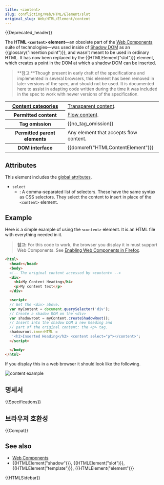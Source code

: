 ```yaml
---
title: <content>
slug: conflicting/Web/HTML/Element/slot
original_slug: Web/HTML/Element/content
---
```


{{Deprecated_header}}

The **HTML `<content>` element**—an obsolete part of the [Web Components](/ko/docs/Web/Web_Components) suite of technologies—was used inside of [Shadow DOM](/ko/docs/Web/Web_Components/Shadow_DOM) as an {{glossary("insertion point")}}, and wasn't meant to be used in ordinary HTML. It has now been replaced by the {{HTMLElement("slot")}} element, which creates a point in the DOM at which a shadow DOM can be inserted.

> **참고:**Though present in early draft of the specifications and implemented in several browsers, this element has been removed in later versions of the spec, and should not be used. It is documented here to assist in adapting code written during the time it was included in the spec to work with newer versions of the specification.

<table class="properties">
  <tbody>
    <tr>
      <th scope="row">
        <a
          href="/en-US/docs/Web/HTML/Content_categories"
          title="HTML/Content_categories"
          >Content categories</a
        >
      </th>
      <td>
        <a
          href="/en-US/docs/Web/HTML/Content_categories#Transparent_content_model"
          title="HTML/Content_categories#Transparent_content_model"
          >Transparent content</a
        >.
      </td>
    </tr>
    <tr>
      <th scope="row">Permitted content</th>
      <td>
        <a href="/en-US/docs/Web/HTML/Content_categories#Flow_content"
          >Flow content</a
        >.
      </td>
    </tr>
    <tr>
      <th scope="row">Tag omission</th>
      <td>{{no_tag_omission}}</td>
    </tr>
    <tr>
      <th scope="row">Permitted parent elements</th>
      <td>Any element that accepts flow content.</td>
    </tr>
    <tr>
      <th scope="row">DOM interface</th>
      <td>{{domxref("HTMLContentElement")}}</td>
    </tr>
  </tbody>
</table>

## Attributes

This element includes the [global attributes](/ko/docs/Web/HTML/Global_attributes).

- `select`
  - : A comma-separated list of selectors. These have the same syntax as CSS selectors. They select the content to insert in place of the `<content>` element.

## Example

Here is a simple example of using the `<content>` element. It is an HTML file with everything needed in it.

> **참고:** For this code to work, the browser you display it in must support Web Components. See [Enabling Web Components in Firefox](/ko/docs/Web/Web_Components#Enabling_Web_Components_in_Firefox).

```html
<html>
  <head></head>
  <body>
  <!-- The original content accessed by <content> -->
  <div>
    <h4>My Content Heading</h4>
    <p>My content text</p>
  </div>

  <script>
  // Get the <div> above.
  var myContent = document.querySelector('div');
  // Create a shadow DOM on the <div>
  var shadowroot = myContent.createShadowRoot();
  // Insert into the shadow DOM a new heading and
  // part of the original content: the <p> tag.
  shadowroot.innerHTML =
   '<h2>Inserted Heading</h2> <content select="p"></content>';
  </script>

  </body>
</html>
```

If you display this in a web browser it should look like the following.

![content example](content-example.png)

## 명세서

{{Specifications}}

## 브라우저 호환성

{{Compat}}

## See also

- [Web Components](/ko/docs/Web/Web_Components)
- {{HTMLElement("shadow")}}, {{HTMLElement("slot")}}, {{HTMLElement("template")}}, {{HTMLElement("element")}}

{{HTMLSidebar}}
